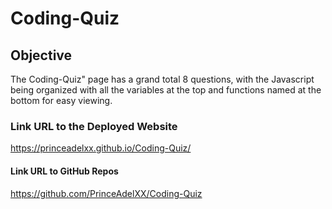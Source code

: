 # Coding-Quiz

## Objective

The Coding-Quiz" page has a grand total 8 questions, with the Javascript being organized with all the variables at the top and functions named at the bottom for easy viewing. 

### Link URL to the Deployed Website

https://princeadelxx.github.io/Coding-Quiz/

#### Link URL to GitHub Repos

https://github.com/PrinceAdelXX/Coding-Quiz


